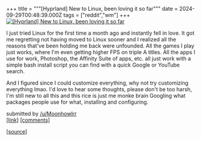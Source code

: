 +++
title = """[Hyprland] New to Linux, been loving it so far"""
date = 2024-09-29T00:48:39.000Z
tags = ["reddit","wm"]
+++
[![[Hyprland] New to Linux, been loving it so far](https://b.thumbs.redditmedia.com/-RPKCep_4Hkn4jCGC0ROTvJ3RFpF8tUcEbRmjbJI1Gw.jpg "[Hyprland] New to Linux, been loving it so far")](https://www.reddit.com/r/unixporn/comments/1frsk8n/hyprland_new_to_linux_been_loving_it_so_far/)

I just tried Linux for the first time a month ago and instantly fell in love. It got me regretting not having moved to Linux sooner and I realized all the reasons that've been holding me back were unfounded. All the games I play just works, where I'm even getting higher FPS on triple A titles. All the apps I use for work, Photoshop, the Affinity Suite of apps, etc. all just work with a simple bash install script you can find with a quick Google or YouTube search.

And I figured since I could customize everything, why not try customizing everything lmao. I'd love to hear some thoughts, please don't be too harsh, I'm still new to all this and this rice is just me monke brain Googling what packages people use for what, installing and configuring.

submitted by [/u/Moonhowlrr](https://www.reddit.com/user/Moonhowlrr)  
[\[link\]](https://www.reddit.com/gallery/1frsk8n) [\[comments\]](https://www.reddit.com/r/unixporn/comments/1frsk8n/hyprland_new_to_linux_been_loving_it_so_far/)

[[source]](https://www.reddit.com/r/unixporn/comments/1frsk8n/hyprland_new_to_linux_been_loving_it_so_far/)
